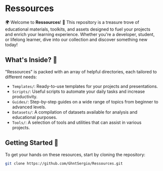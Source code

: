 # Ressources

🌍 Welcome to **Ressources**! 🚀 This repository is a treasure trove of educational materials, toolkits, and assets designed to fuel your projects and enrich your learning experience. Whether you're a developer, student, or lifelong learner, dive into our collection and discover something new today!

## What's Inside? 🎁

"Ressources" is packed with an array of helpful directories, each tailored to different needs:

- `Templates/`: Ready-to-use templates for your projects and presentations.
- `Scripts/`: Useful scripts to automate your daily tasks and increase productivity.
- `Guides/`: Step-by-step guides on a wide range of topics from beginner to advanced levels.
- `Datasets/`: A compilation of datasets available for analysis and educational purposes.
- `Tools/`: A selection of tools and utilities that can assist in various projects.

## Getting Started 🌟

To get your hands on these resources, start by cloning the repository:

```bash
git clone https://github.com/GhntSergio/Ressources.git
